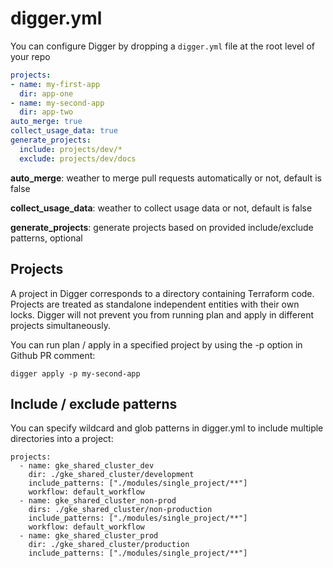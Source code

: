 # digger.yml

You can configure Digger by dropping a `digger.yml` file at the root level of your repo

```yaml
projects:
- name: my-first-app
  dir: app-one
- name: my-second-app
  dir: app-two
auto_merge: true
collect_usage_data: true
generate_projects:
  include: projects/dev/*
  exclude: projects/dev/docs
```

**auto\_merge**: weather to merge pull requests automatically or not, default is false

**collect\_usage\_data**: weather to collect usage data or not, default is false

**generate\_projects**: generate projects based on provided include/exclude patterns, optional



## Projects

A project in Digger corresponds to a directory containing Terraform code. Projects  are treated as standalone independent entities with their own locks. Digger will not prevent you from running plan and apply in different projects simultaneously.

You can run plan / apply in a specified project by using the -p option in Github PR comment:

```
digger apply -p my-second-app
```

## Include / exclude patterns

You can specify wildcard and glob patterns in digger.yml to include multiple directories into a project:

```
projects:
  - name: gke_shared_cluster_dev
    dir: ./gke_shared_cluster/development
    include_patterns: ["./modules/single_project/**"]
    workflow: default_workflow
  - name: gke_shared_cluster_non-prod
    dirs: ./gke_shared_cluster/non-production
    include_patterns: ["./modules/single_project/**"]
    workflow: default_workflow
  - name: gke_shared_cluster_prod
    dir: ./gke_shared_cluster/production
    include_patterns: ["./modules/single_project/**"]
```
